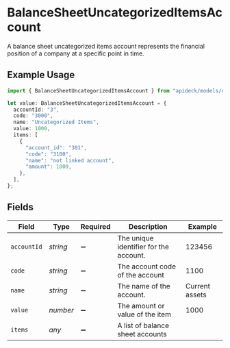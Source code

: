 # BalanceSheetUncategorizedItemsAccount

A balance sheet uncategorized items account represents the financial position of a company at a specific point in time.

## Example Usage

```typescript
import { BalanceSheetUncategorizedItemsAccount } from "apideck/models/components";

let value: BalanceSheetUncategorizedItemsAccount = {
  accountId: "3",
  code: "3000",
  name: "Uncategorized Items",
  value: 1000,
  items: [
    {
      "account_id": "301",
      "code": "3100",
      "name": "not linked account",
      "amount": 1000,
    },
  ],
};
```

## Fields

| Field                                  | Type                                   | Required                               | Description                            | Example                                |
| -------------------------------------- | -------------------------------------- | -------------------------------------- | -------------------------------------- | -------------------------------------- |
| `accountId`                            | *string*                               | :heavy_minus_sign:                     | The unique identifier for the account. | 123456                                 |
| `code`                                 | *string*                               | :heavy_minus_sign:                     | The account code of the account        | 1100                                   |
| `name`                                 | *string*                               | :heavy_minus_sign:                     | The name of the account.               | Current assets                         |
| `value`                                | *number*                               | :heavy_minus_sign:                     | The amount or value of the item        | 1000                                   |
| `items`                                | *any*                                  | :heavy_minus_sign:                     | A list of balance sheet accounts       |                                        |